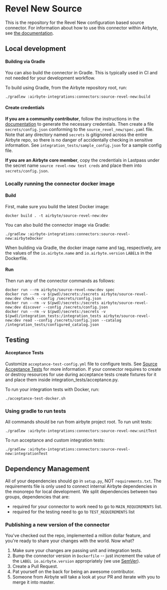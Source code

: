 # Revel New Source

This is the repository for the Revel New configuration based source connector.
For information about how to use this connector within Airbyte, see [the documentation](https://docs.airbyte.com/integrations/sources/revel-new).

## Local development

#### Building via Gradle
You can also build the connector in Gradle. This is typically used in CI and not needed for your development workflow.

To build using Gradle, from the Airbyte repository root, run:
```
./gradlew :airbyte-integrations:connectors:source-revel-new:build
```

#### Create credentials
**If you are a community contributor**, follow the instructions in the [documentation](https://docs.airbyte.com/integrations/sources/revel-new)
to generate the necessary credentials. Then create a file `secrets/config.json` conforming to the `source_revel_new/spec.yaml` file.
Note that any directory named `secrets` is gitignored across the entire Airbyte repo, so there is no danger of accidentally checking in sensitive information.
See `integration_tests/sample_config.json` for a sample config file.

**If you are an Airbyte core member**, copy the credentials in Lastpass under the secret name `source revel-new test creds`
and place them into `secrets/config.json`.

### Locally running the connector docker image

#### Build
First, make sure you build the latest Docker image:
```
docker build . -t airbyte/source-revel-new:dev
```

You can also build the connector image via Gradle:
```
./gradlew :airbyte-integrations:connectors:source-revel-new:airbyteDocker
```
When building via Gradle, the docker image name and tag, respectively, are the values of the `io.airbyte.name` and `io.airbyte.version` `LABEL`s in
the Dockerfile.

#### Run
Then run any of the connector commands as follows:
```
docker run --rm airbyte/source-revel-new:dev spec
docker run --rm -v $(pwd)/secrets:/secrets airbyte/source-revel-new:dev check --config /secrets/config.json
docker run --rm -v $(pwd)/secrets:/secrets airbyte/source-revel-new:dev discover --config /secrets/config.json
docker run --rm -v $(pwd)/secrets:/secrets -v $(pwd)/integration_tests:/integration_tests airbyte/source-revel-new:dev read --config /secrets/config.json --catalog /integration_tests/configured_catalog.json
```
## Testing

#### Acceptance Tests
Customize `acceptance-test-config.yml` file to configure tests. See [Source Acceptance Tests](https://docs.airbyte.com/connector-development/testing-connectors/source-acceptance-tests-reference) for more information.
If your connector requires to create or destroy resources for use during acceptance tests create fixtures for it and place them inside integration_tests/acceptance.py.

To run your integration tests with Docker, run:
```
./acceptance-test-docker.sh
```

### Using gradle to run tests
All commands should be run from airbyte project root.
To run unit tests:
```
./gradlew :airbyte-integrations:connectors:source-revel-new:unitTest
```
To run acceptance and custom integration tests:
```
./gradlew :airbyte-integrations:connectors:source-revel-new:integrationTest
```

## Dependency Management
All of your dependencies should go in `setup.py`, NOT `requirements.txt`. The requirements file is only used to connect internal Airbyte dependencies in the monorepo for local development.
We split dependencies between two groups, dependencies that are:
* required for your connector to work need to go to `MAIN_REQUIREMENTS` list.
* required for the testing need to go to `TEST_REQUIREMENTS` list

### Publishing a new version of the connector
You've checked out the repo, implemented a million dollar feature, and you're ready to share your changes with the world. Now what?
1. Make sure your changes are passing unit and integration tests.
1. Bump the connector version in `Dockerfile` -- just increment the value of the `LABEL io.airbyte.version` appropriately (we use [SemVer](https://semver.org/)).
1. Create a Pull Request.
1. Pat yourself on the back for being an awesome contributor.
1. Someone from Airbyte will take a look at your PR and iterate with you to merge it into master.
